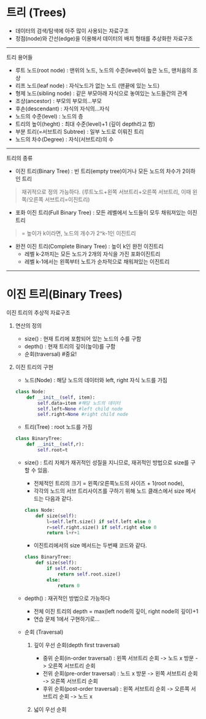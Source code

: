 # 트리 (Trees)

+ 데이터의 검색/탐색에 아주 많이 사용되는 자료구조
+ 정점(node)와 간선(edge)을 이용해서 데이터의 배치 형태를 추상화한 자료구조
-----------------------------------------------------------
트리 용어들
+ 루트 노드(root node) : 맨위의 노드, 노드의 수준(level)이 높은 노드, 맨처음의 조상
+ 리프 노드(leaf node) : 자식노드가 없는 노드 (맨끝에 있는 노드)
+ 형제 노드(sibling node) : 같은 부모아래 자식으로 놓여있는 노드들간의 관계
+ 조상(ancestor) : 부모의 부모의...부모
+ 후손(descendant) : 자식의 자식의...자식
+ 노드의 수준(level) : 노드의 층
+ 트리의 높이(heght) : 최대 수준(level)+1 (깊이 depth라고 함)
+ 부분 트리(=서브트리 Subtree) : 일부 노드로 이뤄진 트리
+ 노드의 차수(Degree) : 자식(서브트리)의 수

-----------------------------------------------------------
트리의 종류
+ 이진 트리(Binary Tree) : 빈 트리(empty tree)이거나 모든 노드의 차수가 2이하인 트리
> 재귀적으로 정의 가능하다. (루트노드+왼쪽 서브트리+오른쪽 서브트리, 이때 왼쪽/오른쪽 서브트리=이진트리)

+ 포화 이진 트리(Full Binary Tree) : 모든 레벨에서 노드들이 모두 채워져있는 이진트리
> = 높이가 k이라면, 노드의 개수가 2^k-1인 이진트리

+ 완전 이진 트리(Complete Binary Tree) : 높이 k인 완전 이진트리
   + 레벨 k-2까지는 모든 노드가 2개의 자식을 가진 포화이진트리
   + 레벨 k-1에서는 왼쪽부터 노트가 순차적으로 채워져있는 이진트리

-----------------------------------------------------------
# 이진 트리(Binary Trees)

이진 트리의 추상적 자료구조
1. 연산의 정의
    + size() : 현재 트리에 포함되어 있는 노드의 수를 구함
    + depth() : 현재 트리의 깊이(높이)를 구함
    + 순회(traversal) #중요!

2. 이진 트리의 구현
    + 노드(Node) : 해당 노드의 데이터와 left, right 자식 노드를 가짐
    ```python
    class Node:
        def __init__(self, item):
            self.data=item #해당 노드의 데이터
            self.left=None #left child node
            self.right=None #right child node
    ```
    
    + 트리(Tree) : root 노드를 가짐
    ```python
    class BinaryTree:
        def __init__(self,r):
            self.root=t
    ```
    + size() : 트리 자체가 재귀적인 성질을 지니므로, 재귀적인 방법으로 size를 구할 수 있음.
       + 전체적인 트리의 크기 = 왼쪽/오른쪽노드의 사이즈 + 1(root node), 
       + 각각의 노드의 서브 트리사이즈를 구하기 위해 노드 클래스에서 size 메서드는 다음과 같다.
        ```python
        class Node:
            def size(self):
                l=self.left.size() if self.left else 0
                r=self.right.size() if self.right else 0
                return l+r+1
        ```
        
       + 이진트리에서의 size 메서드는 두번째 코드와 같다.    
        ```python
        class BinaryTree:
            def size(self):
                if self.root:
                    return self.root.size()
                else:
                    return 0
        ```
    + depth() : 재귀적인 방법으로 가능하다
       + 전체 이진 트리의 depth = max(left node의 깊이, right node의 깊이)+1
       + 연습 문제 1에서 구현하기로...
       
    + 순회 (Traversal)
        1. 깊이 우선 순회(depth first traversal)
            + 중위 순회(in-order traversal) : 왼쪽 서브트리 순회 -> 노드 x 방문 -> 오른쪽 서브트리 순회
            + 전위 순회(pre-order traversal) : 노드 x 방문 -> 왼쪽 서브트리 순회 -> 오른쪽 서브트리 순회
            + 후위 순회(post-order traversal) : 왼쪽 서브트리 순회 -> 오른쪽 서브트리 순회 -> 노드 x
            
        2. 넓이 우선 순회
    
